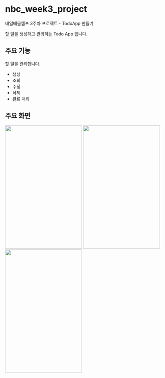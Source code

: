 # nbc_week3_project
내일배움캠프 3주차 프로젝트 - TodoApp 만들기

할 일을 생성하고 관리하는 Todo App 입니다.

## 주요 기능

할 일을 관리합니다.
- 생성
- 조회
- 수정
- 삭제
- 완료 처리


## 주요 화면
<img src="https://github.com/playhong16/nbc_week3_project/assets/119715960/49e1ff40-e47f-4480-9457-a11df44badcc.png" width="250" height="400"/>
<img src="https://github.com/playhong16/nbc_week3_project/assets/119715960/37dd1f84-6871-44e7-95b4-9b3d4b8b7d5f.png" width="250" height="400"/>
<img src="https://github.com/playhong16/nbc_week3_project/assets/119715960/3f08a010-3ced-4e40-b2ed-7f0779ac541f.png" width="250" height="400"/>
